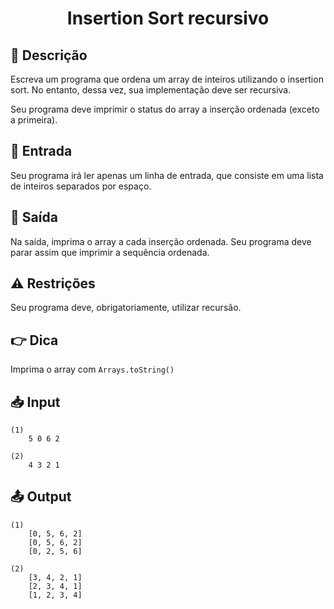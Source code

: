 <h1 align="center">
  <p> Insertion Sort recursivo </p>
</h1>

## 📝 Descrição

Escreva um programa que ordena um array de inteiros utilizando o insertion sort. No entanto, dessa vez, sua implementação deve ser recursiva.

Seu programa deve imprimir o status do array a inserção ordenada (exceto a primeira).

## 📌 Entrada

Seu programa irá ler apenas um linha de entrada, que consiste em uma lista de inteiros separados por espaço.

## 📌 Saída

Na saída, imprima o array a cada inserção ordenada. Seu programa deve parar assim que imprimir a sequência ordenada.

## ⚠️ Restrições

Seu programa deve, obrigatoriamente, utilizar recursão.

## 👉 Dica

Imprima o array com `Arrays.toString()`

## 📥 Input

``` 
(1)
    5 0 6 2

(2)
    4 3 2 1
```

## 📤 Output

``` 
(1)
    [0, 5, 6, 2]
    [0, 5, 6, 2]
    [0, 2, 5, 6]

(2)
    [3, 4, 2, 1]
    [2, 3, 4, 1]
    [1, 2, 3, 4]
```
